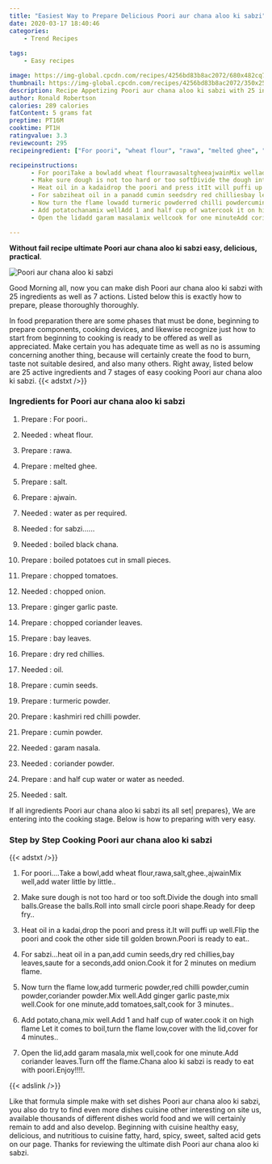 ```yaml
---
title: "Easiest Way to Prepare Delicious Poori aur chana aloo ki sabzi"
date: 2020-03-17 18:40:46
categories:
    - Trend Recipes
    
tags:
    - Easy recipes

image: https://img-global.cpcdn.com/recipes/4256bd83b8ac2072/680x482cq70/poori-aur-chana-aloo-ki-sabzi-recipe-main-photo.jpg
thumbnail: https://img-global.cpcdn.com/recipes/4256bd83b8ac2072/350x250cq70/poori-aur-chana-aloo-ki-sabzi-recipe-main-photo.jpg
description: Recipe Appetizing Poori aur chana aloo ki sabzi with 25 ingredients and 7 stages of easy cooking.
author: Ronald Robertson
calories: 289 calories
fatContent: 5 grams fat
preptime: PT16M
cooktime: PT1H
ratingvalue: 3.3
reviewcount: 295
recipeingredient: ["For poori", "wheat flour", "rawa", "melted ghee", "salt", "ajwain", "water as per required", "for sabzi", "boiled black chana", "boiled potatoes cut in small pieces", "chopped tomatoes", "chopped onion", "ginger garlic paste", "chopped coriander leaves", "bay leaves", "dry red chillies", "oil", "cumin seeds", "turmeric powder", "kashmiri red chilli powder", "cumin powder", "garam nasala", "coriander powder", "and half cup water or water as needed", "salt"]

recipeinstructions: 
      - For pooriTake a bowladd wheat flourrawasaltgheeajwainMix welladd water little by little 
      - Make sure dough is not too hard or too softDivide the dough into small ballsGrease the ballsRoll into small circle poori shapeReady for deep fry 
      - Heat oil in a kadaidrop the poori and press itIt will puffi up wellFlip the poori and cook the other side till golden brownPoori is ready to eat 
      - For sabziheat oil in a panadd cumin seedsdry red chilliesbay leavessaute for a secondsadd onionCook it for 2 minutes on medium flame 
      - Now turn the flame lowadd turmeric powderred chilli powdercumin powdercoriander powderMix wellAdd ginger garlic pastemix wellCook for one minuteadd tomatoessaltcook for 3 minutes 
      - Add potatochanamix wellAdd 1 and half cup of watercook it on high flame Let it comes to boilturn the flame lowcover with the lidcover for 4 minutes 
      - Open the lidadd garam masalamix wellcook for one minuteAdd coriander leavesTurn off the flameChana aloo ki sabzi is ready to eat with pooriEnjoy

---
```




**Without fail recipe ultimate Poori aur chana aloo ki sabzi easy, delicious, practical**. 


![Poori aur chana aloo ki sabzi](https://img-global.cpcdn.com/recipes/4256bd83b8ac2072/680x482cq70/poori-aur-chana-aloo-ki-sabzi-recipe-main-photo.jpg "Poori aur chana aloo ki sabzi")




Good Morning all, now you can make dish Poori aur chana aloo ki sabzi with 25 ingredients as well as 7 actions. Listed below this is exactly how to prepare, please thoroughly thoroughly.

In food preparation there are some phases that must be done, beginning to prepare components, cooking devices, and likewise recognize just how to start from beginning to cooking is ready to be offered as well as appreciated. Make certain you has adequate time as well as no is assuming concerning another thing, because will certainly create the food to burn, taste not suitable desired, and also many others. Right away, listed below are 25 active ingredients and 7 stages of easy cooking Poori aur chana aloo ki sabzi.
{{< adstxt />}}

### Ingredients for Poori aur chana aloo ki sabzi


1. Prepare  : For poori..

1. Needed  : wheat flour.

1. Prepare  : rawa.

1. Prepare  : melted ghee.

1. Prepare  : salt.

1. Prepare  : ajwain.

1. Needed  : water as per required.

1. Needed  : for sabzi......

1. Needed  : boiled black chana.

1. Prepare  : boiled potatoes cut in small pieces.

1. Prepare  : chopped tomatoes.

1. Needed  : chopped onion.

1. Prepare  : ginger garlic paste.

1. Prepare  : chopped coriander leaves.

1. Prepare  : bay leaves.

1. Prepare  : dry red chillies.

1. Needed  : oil.

1. Prepare  : cumin seeds.

1. Prepare  : turmeric powder.

1. Prepare  : kashmiri red chilli powder.

1. Prepare  : cumin powder.

1. Needed  : garam nasala.

1. Needed  : coriander powder.

1. Prepare  : and half cup water or water as needed.

1. Needed  : salt.



If all ingredients Poori aur chana aloo ki sabzi its all set| prepares}, We are entering into the cooking stage. Below is how to preparing with very easy.

### Step by Step Cooking Poori aur chana aloo ki sabzi

{{< adstxt />}}


1. For poori....Take a bowl,add wheat flour,rawa,salt,ghee.,ajwainMix well,add water little by little..



1. Make sure dough is not too hard or too soft.Divide the dough into small balls.Grease the balls.Roll into small circle poori shape.Ready for deep fry..



1. Heat oil in a kadai,drop the poori and press it.It will puffi up well.Flip the poori and cook the other side till golden brown.Poori is ready to eat..



1. For sabzi...heat oil in a pan,add cumin seeds,dry red chillies,bay leaves,saute for a seconds,add onion.Cook it for 2 minutes on medium flame.



1. Now turn the flame low,add turmeric powder,red chilli powder,cumin powder,coriander powder.Mix well.Add ginger garlic paste,mix well.Cook for one minute,add tomatoes,salt,cook for 3 minutes..



1. Add potato,chana,mix well.Add 1 and half cup of water.cook it on high flame Let it comes to boil,turn the flame low,cover with the lid,cover for 4 minutes..



1. Open the lid,add garam masala,mix well,cook for one minute.Add coriander leaves.Turn off the flame.Chana aloo ki sabzi is ready to eat with poori.Enjoy!!!!.





{{< adslink />}}

Like that formula simple make with set dishes Poori aur chana aloo ki sabzi, you also do try to find even more dishes cuisine other interesting on site us, available thousands of different dishes world food and we will certainly remain to add and also develop. Beginning with cuisine healthy easy, delicious, and nutritious to cuisine fatty, hard, spicy, sweet, salted acid gets on our page. Thanks for reviewing the ultimate dish Poori aur chana aloo ki sabzi.
